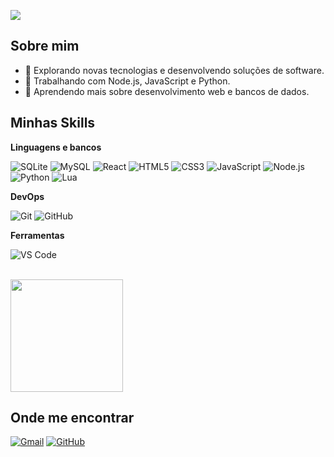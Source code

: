 ![](https://komarev.com/ghpvc/?username=sempai23w&color=006bed)

## Sobre mim

- 🤔 Explorando novas tecnologias e desenvolvendo soluções de software.
- 💼 Trabalhando com Node.js, JavaScript e Python.
- 🌱 Aprendendo mais sobre desenvolvimento web e bancos de dados.

## Minhas Skills

**Linguagens e bancos**

![SQLite](https://img.shields.io/badge/-SQLite-333333?style=flat&logo=sqlite)
![MySQL](https://img.shields.io/badge/-MySQL-333333?style=flat&logo=mysql)
![React](https://img.shields.io/badge/-React-333333?style=flat&logo=react)
![HTML5](https://img.shields.io/badge/-HTML5-333333?style=flat&logo=html5)
![CSS3](https://img.shields.io/badge/-CSS3-333333?style=flat&logo=css3)
![JavaScript](https://img.shields.io/badge/-JavaScript-333333?style=flat&logo=javascript)
![Node.js](https://img.shields.io/badge/-Node.js-333333?style=flat&logo=node.js)
![Python](https://img.shields.io/badge/-Python-333333?style=flat&logo=python)
![Lua](https://img.shields.io/badge/-Lua-333333?style=flat&logo=lua)

**DevOps**

![Git](https://img.shields.io/badge/-Git-333333?style=flat&logo=git)
![GitHub](https://img.shields.io/badge/-GitHub-333333?style=flat&logo=github)

**Ferramentas**

![VS Code](https://img.shields.io/badge/-VS%20Code-333333?style=flat&logo=visual-studio-code)

<br/>

<a href="https://github.com/sempai23w" title="Perfil do Robson">
  <img height="180em" src="https://github-readme-stats.vercel.app/api?username=sempai23w&theme=dracula&show_icons=true" />
</a>

## Onde me encontrar

[![Gmail](https://img.shields.io/badge/-robsonjosecorreacarvalho@gmail.com-006bed?style=flat-square&logo=Gmail&logoColor=white&link=mailto:robsonjosecorreacarvalho@gmail.com)](mailto:robsonjosecorreacarvalho@gmail.com)
[![GitHub](https://img.shields.io/github/followers/sempai23w?label=follow&style=social)](https://github.com/sempai23w)
